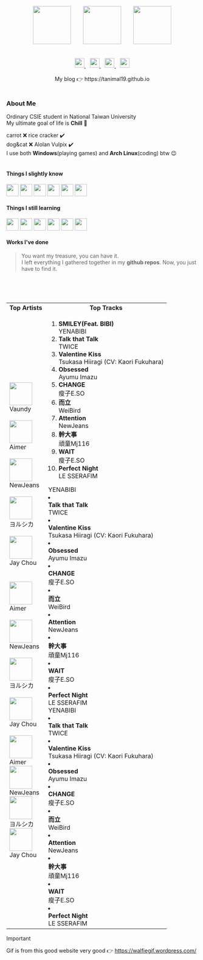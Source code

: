 <div align="center">
  <br>
  <img width="100px" src="https://walfiegif.files.wordpress.com/2023/07/out-transparent-34.gif">&emsp;&emsp;
  <img src="https://github.com/Tanimal19/Tanimal19/blob/6b8a7463b76ce2431b51721b25e96f950864cb7c/Greeting.png" height="100px">&emsp;&emsp;
  <img width="100px" src="https://static.wikia.nocookie.net/pokelist/images/8/85/Alolan_Vulpix.png/revision/latest/scale-to-width-down/230?cb=20160903134413">
  <br>
  <br>
  <br>
  <a href="https://github.com/Tanimal19" target="_blank">
    <img height="25px" src="https://github.com/Tanimal19/Tanimal19/blob/0a6f7d241fc789f1864fbaf08038ddccce5f27d5/icon/github.svg">
  </a>
  &ensp;
  <a href="https://twitter.com" target="_blank">
    <img height="25px" src="https://github.com/Tanimal19/Tanimal19/blob/0a6f7d241fc789f1864fbaf08038ddccce5f27d5/icon/twitter.svg">
  </a>
  &ensp;
  <a href="mailto:tanimal1912@gmail.com" target="_blank">
    <img height="25px" src="https://github.com/Tanimal19/Tanimal19/blob/0a6f7d241fc789f1864fbaf08038ddccce5f27d5/icon/gmail.svg">
  </a>
  &ensp;
  <a href="https://www.linkedin.com" target="_blank">
    <img height="25px" src="https://github.com/Tanimal19/Tanimal19/blob/0a6f7d241fc789f1864fbaf08038ddccce5f27d5/icon/linkedin.svg">
  </a>
  <br>
  <br>
  My blog 👉 https://tanimal19.github.io  
</div>
<br>

### About Me
Ordinary CSIE student in National Taiwan University  
My ultimate goal of life is **Chill** 🫠

carrot ❌ rice cracker ✔️  
dog&cat ❌ Alolan Vulpix ✔️  
I use both <strong>Windows</strong>(playing games) and <strong>Arch Linux</strong>(coding) btw 😉
<br>
<br>

#### Things I slightly know
<div>
  <img height="32" width="32" src="https://cdn.simpleicons.org/c" />
  <img height="32" width="32" src="https://cdn.simpleicons.org/python" />
  <img height="32" width="32" src="https://cdn.simpleicons.org/html5" />
  <img height="32" width="32" src="https://cdn.simpleicons.org/css3" />
  <img height="32" width="32" src="https://cdn.simpleicons.org/javascript" />
  <img height="32" width="32" src="https://cdn.simpleicons.org/electron" />
</div>

#### Things I still learning
<div>
  <img height="32" width="32" src="https://cdn.simpleicons.org/c++" />
  <img height="32" width="32" src="https://cdn.simpleicons.org/unity/000" />
  <img height="32" width="32" src="https://cdn.simpleicons.org/react" />
  <img height="32" width="32" src="https://cdn.simpleicons.org/next.js" />
  <img height="32" width="32" src="https://cdn.simpleicons.org/pytorch" />
  <img height="32" width="32" src="https://cdn.simpleicons.org/tensorflow" />
</div>

#### Works I've done
> You want my treasure, you can have it.  
> I left everything I gathered together in my **github repos**. Now, you just have to find it.

<br>
<br>
<br>

<table>
 <tr>
    <td align="center"><strong>Top Artists</strong></td>
    <td align="center"><strong>Top Tracks</strong></td>
 </tr>
 <tr>
    <td>
      <div id="top-artist"><div><img width='60px' src='https://i.scdn.co/image/ab6761610000e5eb104822dfaac494e992c7e3f6'><br>Vaundy</div><br>
<div><img width='60px' src='https://i.scdn.co/image/ab6761610000e5eb892e373e979d320b1c02cce7'><br>Aimer</div><br>
<div><img width='60px' src='https://i.scdn.co/image/ab6761610000e5ebf5d2200231e6ad75e8485476'><br>NewJeans</div><br>
<div><img width='60px' src='https://i.scdn.co/image/ab6761610000e5ebe62cff9c6018ae5616b01eab'><br>ヨルシカ</div><br>
<div><img width='60px' src='https://i.scdn.co/image/ab6761610000e5eb02b3aa55ba238b2ceafb09da'><br>Jay Chou</div><br>
</div id="top-artist"><br>
<div><img width='60px' src='https://i.scdn.co/image/ab6761610000e5eb892e373e979d320b1c02cce7'><br>Aimer</div><br>
<div><img width='60px' src='https://i.scdn.co/image/ab6761610000e5ebf5d2200231e6ad75e8485476'><br>NewJeans</div><br>
<div><img width='60px' src='https://i.scdn.co/image/ab6761610000e5ebe62cff9c6018ae5616b01eab'><br>ヨルシカ</div><br>
<div><img width='60px' src='https://i.scdn.co/image/ab6761610000e5eb02b3aa55ba238b2ceafb09da'><br>Jay Chou</div><br>
</div>
<div><img width='60px' src='https://i.scdn.co/image/ab6761610000e5eb892e373e979d320b1c02cce7'><br>Aimer</div>
<div><img width='60px' src='https://i.scdn.co/image/ab6761610000e5ebf5d2200231e6ad75e8485476'><br>NewJeans</div>
<div><img width='60px' src='https://i.scdn.co/image/ab6761610000e5ebe62cff9c6018ae5616b01eab'><br>ヨルシカ</div>
<div><img width='60px' src='https://i.scdn.co/image/ab6761610000e5eb02b3aa55ba238b2ceafb09da'><br>Jay Chou</div>
</div id="top-artist">
    </td>
    <td>
      <div id="top-track"><ol>
<li><div><strong>SMILEY(Feat. BIBI)</strong></div>
<div>YENABIBI</div>
<li><div><strong>Talk that Talk</strong></div>
<div>TWICE</div>
<li><div><strong>Valentine Kiss</strong></div>
<div>Tsukasa Hiiragi (CV: Kaori Fukuhara)</div>
<li><div><strong>Obsessed</strong></div>
<div>Ayumu Imazu</div>
<li><div><strong>CHANGE</strong></div>
<div>瘦子E.SO</div>
<li><div><strong>而立</strong></div>
<div>WeiBird</div>
<li><div><strong>Attention</strong></div>
<div>NewJeans</div>
<li><div><strong>幹大事</strong></div>
<div>頑童Mj116</div>
<li><div><strong>WAIT</strong></div>
<div>瘦子E.SO</div>
<li><div><strong>Perfect Night</strong></div>
<div>LE SSERAFIM</div>
</ol></div id="top-track">
<div>YENABIBI</div>
<li><div><strong>Talk that Talk</strong></div>
<div>TWICE</div>
<li><div><strong>Valentine Kiss</strong></div>
<div>Tsukasa Hiiragi (CV: Kaori Fukuhara)</div>
<li><div><strong>Obsessed</strong></div>
<div>Ayumu Imazu</div>
<li><div><strong>CHANGE</strong></div>
<div>瘦子E.SO</div>
<li><div><strong>而立</strong></div>
<div>WeiBird</div>
<li><div><strong>Attention</strong></div>
<div>NewJeans</div>
<li><div><strong>幹大事</strong></div>
<div>頑童Mj116</div>
<li><div><strong>WAIT</strong></div>
<div>瘦子E.SO</div>
<li><div><strong>Perfect Night</strong></div>
<div>LE SSERAFIM</div>
</ol></div><div>YENABIBI</div>
<li><div><strong>Talk that Talk</strong></div><div>TWICE</div>
<li><div><strong>Valentine Kiss</strong></div><div>Tsukasa Hiiragi (CV: Kaori Fukuhara)</div>
<li><div><strong>Obsessed</strong></div><div>Ayumu Imazu</div>
<li><div><strong>CHANGE</strong></div><div>瘦子E.SO</div>
<li><div><strong>而立</strong></div><div>WeiBird</div>
<li><div><strong>Attention</strong></div><div>NewJeans</div>
<li><div><strong>幹大事</strong></div><div>頑童Mj116</div>
<li><div><strong>WAIT</strong></div><div>瘦子E.SO</div>
<li><div><strong>Perfect Night</strong></div><div>LE SSERAFIM</div>
</ol></div id="top-track">
    </td>
 </tr>
</table>


> [!IMPORTANT]  
> Gif is from this good website very good 👉 https://walfiegif.wordpress.com/

<!---
Tanimal19/Tanimal19 is a ✨ special ✨ repository because its `README.md` (this file) appears on your GitHub profile.
You can click the Preview link to take a look at your changes.
--->
